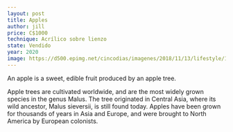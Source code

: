 ```yaml
---
layout: post
title: Apples
author: jill
price: C$1000
technique: Acrílico sobre lienzo
state: Vendido
year: 2020
image: https://d500.epimg.net/cincodias/imagenes/2018/11/13/lifestyle/1542113135_776401_1542116070_noticia_normal.jpg
---
```

An apple is a sweet, edible fruit produced by an apple tree.

Apple trees are cultivated worldwide, and are the most widely grown species in
the genus Malus. The tree originated in Central Asia, where its wild ancestor,
Malus sieversii, is still found today. Apples have been grown for thousands of
years in Asia and Europe, and were brought to North America by European
colonists.